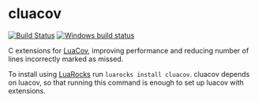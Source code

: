 # cluacov

[![Build Status](https://travis-ci.org/luarocks/cluacov.svg?branch=master)](https://travis-ci.org/luarocks/cluacov)
[![Windows build status](https://ci.appveyor.com/api/projects/status/43h7ou3u0k62xx8v?svg=true)](https://ci.appveyor.com/project/luarocks/cluacov)

C extensions for [LuaCov](https://github.com/keplerproject/luacov), improving
performance and reducing number of lines incorrectly marked as missed.

To install using [LuaRocks](https://luarocks.org/) run
`luarocks install cluacov`. cluacov depends on luacov, so that running this
command is enough to set up luacov with extensions.

